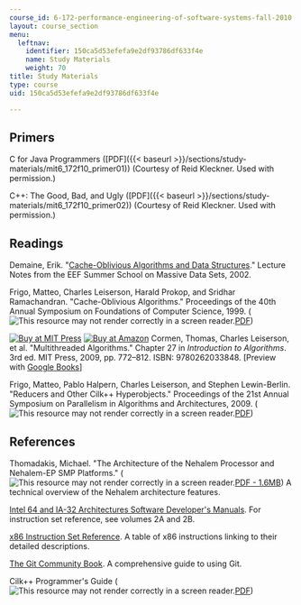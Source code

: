 ```yaml
---
course_id: 6-172-performance-engineering-of-software-systems-fall-2010
layout: course_section
menu:
  leftnav:
    identifier: 150ca5d53efefa9e2df93786df633f4e
    name: Study Materials
    weight: 70
title: Study Materials
type: course
uid: 150ca5d53efefa9e2df93786df633f4e

---
```


Primers
-------

C for Java Programmers ([PDF]({{< baseurl >}}/sections/study-materials/mit6_172f10_primer01)) (Courtesy of Reid Kleckner. Used with permission.)

C++: The Good, Bad, and Ugly ([PDF]({{< baseurl >}}/sections/study-materials/mit6_172f10_primer02)) (Courtesy of Reid Kleckner. Used with permission.)

Readings
--------

Demaine, Erik. "[Cache-Oblivious Algorithms and Data Structures](http://erikdemaine.org/papers/BRICS2002/)." Lecture Notes from the EEF Summer School on Massive Data Sets, 2002.

Frigo, Matteo, Charles Leiserson, Harald Prokop, and Sridhar Ramachandran. "Cache-Oblivious Algorithms." Proceedings of the 40th Annual Symposium on Foundations of Computer Science, 1999. (![This resource may not render correctly in a screen reader.](/images/inacessible.gif)[PDF](http://www.brics.dk/~large/ioS05/FLPR.pdf))

[![Buy at MIT Press](/images/mp_logo.gif)](https://mitpress.mit.edu/9780262033848) [![Buy at Amazon](/images/a_logo_17.gif)](http://www.amazon.com/exec/obidos/ASIN/0262033844/ref=nosim/mitopencourse-20) Cormen, Thomas, Charles Leiserson, et al. "Multithreaded Algorithms." Chapter 27 in _Introduction to Algorithms_. 3rd ed. MIT Press, 2009, pp. 772–812. ISBN: 9780262033848. \[Preview with [Google Books](http://books.google.com/books?id=NLngYyWFl_YC&printsec=frontcover&dq=Introduction+to+Algorithms&hl=en&ei=rBDOTvvWCsbKrAemvOziDA&sa=X&oi=book_result&ct=result&resnum=1&ved=0CDoQ6AEwAA#v=onepage&q=Introduction%20to%20Algorithms&f=false)\]

Frigo, Matteo, Pablo Halpern, Charles Leiserson, and Stephen Lewin-Berlin. "Reducers and Other Cilk++ Hyperobjects." Proceedings of the 21st Annual Symposium on Parallelism in Algorithms and Architectures, 2009. (![This resource may not render correctly in a screen reader.](/images/inacessible.gif)[PDF](http://www.fftw.org/~athena/papers/hyper.pdf))

References
----------

Thomadakis, Michael. "The Architecture of the Nehalem Processor and Nehalem-EP SMP Platforms." (![This resource may not render correctly in a screen reader.](/images/inacessible.gif)[PDF - 1.6MB](http://sc.tamu.edu/systems/eos/nehalem.pdf)) A technical overview of the Nehalem architecture features.

[Intel 64 and IA-32 Architectures Software Developer's Manuals](http://www.intel.com/products/processor/manuals/). For instruction set reference, see volumes 2A and 2B.

[x86 Instruction Set Reference](http://www.felixcloutier.com/x86/). A table of x86 instructions linking to their detailed descriptions.

[The Git Community Book](http://git-scm.com/book). A comprehensive guide to using Git.

Cilk++ Programmer's Guide (![This resource may not render correctly in a screen reader.](/images/inacessible.gif)[PDF](http://www.clear.rice.edu/comp422/resources/Intel_Cilk++_Programmers_Guide.pdf))